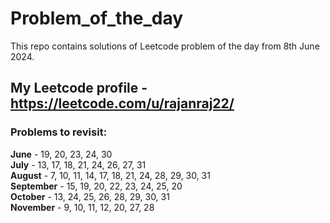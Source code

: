 # Problem_of_the_day

This repo contains solutions of Leetcode problem of the day from 8th June 2024.

## My Leetcode profile - https://leetcode.com/u/rajanraj22/

### Problems to revisit:

**June** - 19, 20, 23, 24, 30  
**July** - 13, 17, 18, 21, 24, 26, 27, 31  
**August** - 7, 10, 11, 14, 17, 18, 21, 24, 28, 29, 30, 31  
**September** - 15, 19, 20, 22, 23, 24, 25, 20  
**October** - 13, 24, 25, 26, 28, 29, 30, 31  
**November** - 9, 10, 11, 12, 20, 27, 28
